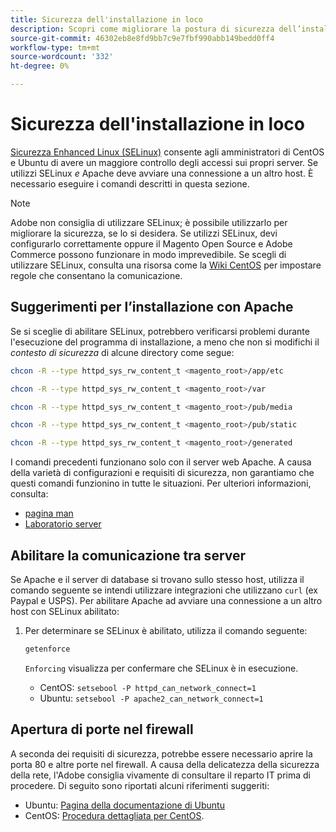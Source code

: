 ```yaml
---
title: Sicurezza dell'installazione in loco
description: Scopri come migliorare la postura di sicurezza dell’installazione on-premise di Adobe Commerce o Magenti Open Source.
source-git-commit: 46302eb8e8fd9bb7c9e7fbf990abb149bedd0ff4
workflow-type: tm+mt
source-wordcount: '332'
ht-degree: 0%

---
```



# Sicurezza dell&#39;installazione in loco

[Sicurezza Enhanced Linux (SELinux)](https://selinuxproject.org/page/Main_Page) consente agli amministratori di CentOS e Ubuntu di avere un maggiore controllo degli accessi sui propri server. Se utilizzi SELinux *e* Apache deve avviare una connessione a un altro host. È necessario eseguire i comandi descritti in questa sezione.

>[!NOTE]
>
>Adobe non consiglia di utilizzare SELinux; è possibile utilizzarlo per migliorare la sicurezza, se lo si desidera. Se utilizzi SELinux, devi configurarlo correttamente oppure il Magento Open Source e Adobe Commerce possono funzionare in modo imprevedibile. Se scegli di utilizzare SELinux, consulta una risorsa come la [Wiki CentOS](https://wiki.centos.org/HowTos/SELinux) per impostare regole che consentano la comunicazione.

## Suggerimenti per l’installazione con Apache

Se si sceglie di abilitare SELinux, potrebbero verificarsi problemi durante l&#39;esecuzione del programma di installazione, a meno che non si modifichi il *contesto di sicurezza* di alcune directory come segue:

```bash
chcon -R --type httpd_sys_rw_content_t <magento_root>/app/etc
```

```bash
chcon -R --type httpd_sys_rw_content_t <magento_root>/var
```

```bash
chcon -R --type httpd_sys_rw_content_t <magento_root>/pub/media
```

```bash
chcon -R --type httpd_sys_rw_content_t <magento_root>/pub/static
```

```bash
chcon -R --type httpd_sys_rw_content_t <magento_root>/generated
```

I comandi precedenti funzionano solo con il server web Apache. A causa della varietà di configurazioni e requisiti di sicurezza, non garantiamo che questi comandi funzionino in tutte le situazioni. Per ulteriori informazioni, consulta:

* [pagina man](https://linux.die.net/man/8/httpd_selinux)
* [Laboratorio server](https://www.serverlab.ca/tutorials/linux/web-servers-linux/configuring-selinux-policies-for-apache-web-servers/)

## Abilitare la comunicazione tra server

Se Apache e il server di database si trovano sullo stesso host, utilizza il comando seguente se intendi utilizzare integrazioni che utilizzano `curl` (ex Paypal e USPS).
Per abilitare Apache ad avviare una connessione a un altro host con SELinux abilitato:

1. Per determinare se SELinux è abilitato, utilizza il comando seguente:

   ```bash
   getenforce
   ```

   `Enforcing` visualizza per confermare che SELinux è in esecuzione.

   * CentOS: `setsebool -P httpd_can_network_connect=1`
   * Ubuntu: `setsebool -P apache2_can_network_connect=1`

## Apertura di porte nel firewall

A seconda dei requisiti di sicurezza, potrebbe essere necessario aprire la porta 80 e altre porte nel firewall. A causa della delicatezza della sicurezza della rete, l&#39;Adobe consiglia vivamente di consultare il reparto IT prima di procedere. Di seguito sono riportati alcuni riferimenti suggeriti:

* Ubuntu: [Pagina della documentazione di Ubuntu](https://help.ubuntu.com/community/IptablesHowTo)
* CentOS: [Procedura dettagliata per CentOS](https://wiki.centos.org/HowTos/Network/IPTables).
